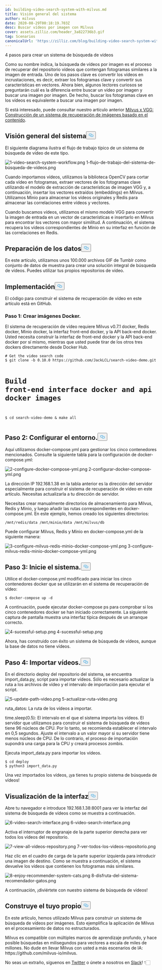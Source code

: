 ```yaml
---
id: building-video-search-system-with-milvus.md
title: Visión general del sistema
author: milvus
date: 2020-08-29T00:18:19.703Z
desc: Buscar vídeos por imagen con Milvus
cover: assets.zilliz.com/header_3a822736b3.gif
tag: Scenarios
canonicalUrl: 'https://zilliz.com/blog/building-video-search-system-with-milvus'
---
```

<custom-h1>4 pasos para crear un sistema de búsqueda de vídeos</custom-h1><p>Como su nombre indica, la búsqueda de vídeos por imagen es el proceso de recuperar del repositorio vídeos que contengan fotogramas similares a la imagen de entrada. Uno de los pasos clave es convertir los vídeos en incrustaciones, es decir, extraer los fotogramas clave y convertir sus características en vectores. Ahora bien, algunos lectores curiosos se preguntarán cuál es la diferencia entre buscar un vídeo por imagen y buscar una imagen por imagen. De hecho, buscar los fotogramas clave en los vídeos es equivalente a buscar una imagen por imagen.</p>
<p>Si está interesado, puede consultar nuestro artículo anterior <a href="https://medium.com/unstructured-data-service/milvus-application-1-building-a-reverse-image-search-system-based-on-milvus-and-vgg-aed4788dd1ea">Milvus x VGG: Construcción de un sistema de recuperación de imágenes basado en el contenido</a>.</p>
<h2 id="System-overview" class="common-anchor-header">Visión general del sistema<button data-href="#System-overview" class="anchor-icon" translate="no">
      <svg translate="no"
        aria-hidden="true"
        focusable="false"
        height="20"
        version="1.1"
        viewBox="0 0 16 16"
        width="16"
      >
        <path
          fill="#0092E4"
          fill-rule="evenodd"
          d="M4 9h1v1H4c-1.5 0-3-1.69-3-3.5S2.55 3 4 3h4c1.45 0 3 1.69 3 3.5 0 1.41-.91 2.72-2 3.25V8.59c.58-.45 1-1.27 1-2.09C10 5.22 8.98 4 8 4H4c-.98 0-2 1.22-2 2.5S3 9 4 9zm9-3h-1v1h1c1 0 2 1.22 2 2.5S13.98 12 13 12H9c-.98 0-2-1.22-2-2.5 0-.83.42-1.64 1-2.09V6.25c-1.09.53-2 1.84-2 3.25C6 11.31 7.55 13 9 13h4c1.45 0 3-1.69 3-3.5S14.5 6 13 6z"
        ></path>
      </svg>
    </button></h2><p>El siguiente diagrama ilustra el flujo de trabajo típico de un sistema de búsqueda de vídeo de este tipo.</p>
<p>
  
   <span class="img-wrapper"> <img translate="no" src="https://assets.zilliz.com/1_video_search_system_workflow_c68d658b93.png" alt="1-video-search-system-workflow.png" class="doc-image" id="1-video-search-system-workflow.png" />
   </span> <span class="img-wrapper"> <span>1-flujo-de-trabajo-del-sistema-de-búsqueda-de-vídeos.png</span> </span></p>
<p>Cuando importamos vídeos, utilizamos la biblioteca OpenCV para cortar cada vídeo en fotogramas, extraer vectores de los fotogramas clave utilizando el modelo de extracción de características de imagen VGG y, a continuación, insertar los vectores extraídos (embeddings) en Milvus. Utilizamos Minio para almacenar los vídeos originales y Redis para almacenar las correlaciones entre vídeos y vectores.</p>
<p>Cuando buscamos vídeos, utilizamos el mismo modelo VGG para convertir la imagen de entrada en un vector de características e insertarlo en Milvus para encontrar los vectores con mayor similitud. A continuación, el sistema recupera los vídeos correspondientes de Minio en su interfaz en función de las correlaciones en Redis.</p>
<h2 id="Data-preparation" class="common-anchor-header">Preparación de los datos<button data-href="#Data-preparation" class="anchor-icon" translate="no">
      <svg translate="no"
        aria-hidden="true"
        focusable="false"
        height="20"
        version="1.1"
        viewBox="0 0 16 16"
        width="16"
      >
        <path
          fill="#0092E4"
          fill-rule="evenodd"
          d="M4 9h1v1H4c-1.5 0-3-1.69-3-3.5S2.55 3 4 3h4c1.45 0 3 1.69 3 3.5 0 1.41-.91 2.72-2 3.25V8.59c.58-.45 1-1.27 1-2.09C10 5.22 8.98 4 8 4H4c-.98 0-2 1.22-2 2.5S3 9 4 9zm9-3h-1v1h1c1 0 2 1.22 2 2.5S13.98 12 13 12H9c-.98 0-2-1.22-2-2.5 0-.83.42-1.64 1-2.09V6.25c-1.09.53-2 1.84-2 3.25C6 11.31 7.55 13 9 13h4c1.45 0 3-1.69 3-3.5S14.5 6 13 6z"
        ></path>
      </svg>
    </button></h2><p>En este artículo, utilizamos unos 100.000 archivos GIF de Tumblr como conjunto de datos de muestra para crear una solución integral de búsqueda de vídeos. Puedes utilizar tus propios repositorios de vídeo.</p>
<h2 id="Deployment" class="common-anchor-header">Implementación<button data-href="#Deployment" class="anchor-icon" translate="no">
      <svg translate="no"
        aria-hidden="true"
        focusable="false"
        height="20"
        version="1.1"
        viewBox="0 0 16 16"
        width="16"
      >
        <path
          fill="#0092E4"
          fill-rule="evenodd"
          d="M4 9h1v1H4c-1.5 0-3-1.69-3-3.5S2.55 3 4 3h4c1.45 0 3 1.69 3 3.5 0 1.41-.91 2.72-2 3.25V8.59c.58-.45 1-1.27 1-2.09C10 5.22 8.98 4 8 4H4c-.98 0-2 1.22-2 2.5S3 9 4 9zm9-3h-1v1h1c1 0 2 1.22 2 2.5S13.98 12 13 12H9c-.98 0-2-1.22-2-2.5 0-.83.42-1.64 1-2.09V6.25c-1.09.53-2 1.84-2 3.25C6 11.31 7.55 13 9 13h4c1.45 0 3-1.69 3-3.5S14.5 6 13 6z"
        ></path>
      </svg>
    </button></h2><p>El código para construir el sistema de recuperación de vídeo en este artículo está en GitHub.</p>
<h3 id="Step-1-Build-Docker-images" class="common-anchor-header">Paso 1: Crear imágenes Docker.</h3><p>El sistema de recuperación de vídeo requiere Milvus v0.7.1 docker, Redis docker, Minio docker, la interfaz front-end docker, y la API back-end docker. Usted necesita construir la interfaz de front-end docker y la API back-end docker por sí mismo, mientras que usted puede tirar de los otros tres dockers directamente desde Docker Hub.</p>
<pre><code translate="no"># Get the video search code
$ git clone -b 0.10.0 https://github.com/JackLCL/search-video-demo.git

# Build front-end interface docker and api docker images
$ cd search-video-demo &amp; make all
</code></pre>
<h2 id="Step-2-Configure-the-environment" class="common-anchor-header">Paso 2: Configurar el entorno.<button data-href="#Step-2-Configure-the-environment" class="anchor-icon" translate="no">
      <svg translate="no"
        aria-hidden="true"
        focusable="false"
        height="20"
        version="1.1"
        viewBox="0 0 16 16"
        width="16"
      >
        <path
          fill="#0092E4"
          fill-rule="evenodd"
          d="M4 9h1v1H4c-1.5 0-3-1.69-3-3.5S2.55 3 4 3h4c1.45 0 3 1.69 3 3.5 0 1.41-.91 2.72-2 3.25V8.59c.58-.45 1-1.27 1-2.09C10 5.22 8.98 4 8 4H4c-.98 0-2 1.22-2 2.5S3 9 4 9zm9-3h-1v1h1c1 0 2 1.22 2 2.5S13.98 12 13 12H9c-.98 0-2-1.22-2-2.5 0-.83.42-1.64 1-2.09V6.25c-1.09.53-2 1.84-2 3.25C6 11.31 7.55 13 9 13h4c1.45 0 3-1.69 3-3.5S14.5 6 13 6z"
        ></path>
      </svg>
    </button></h2><p>Aquí utilizamos docker-compose.yml para gestionar los cinco contenedores mencionados. Consulte la siguiente tabla para la configuración de docker-compose.yml:</p>
<p>
  
   <span class="img-wrapper"> <img translate="no" src="https://assets.zilliz.com/2_configure_docker_compose_yml_a33329e5e9.png" alt="2-configure-docker-compose-yml.png" class="doc-image" id="2-configure-docker-compose-yml.png" />
   </span> <span class="img-wrapper"> <span>2-configurar-docker-compose-yml.png</span> </span></p>
<p>La dirección IP 192.168.1.38 en la tabla anterior es la dirección del servidor especialmente para construir el sistema de recuperación de vídeo en este artículo. Necesitas actualizarla a tu dirección de servidor.</p>
<p>Necesitas crear manualmente directorios de almacenamiento para Milvus, Redis y Minio, y luego añadir las rutas correspondientes en docker-compose.yml. En este ejemplo, hemos creado los siguientes directorios:</p>
<pre><code translate="no">/mnt/redis/data /mnt/minio/data /mnt/milvus/db
</code></pre>
<p>Puede configurar Milvus, Redis y Minio en docker-compose.yml de la siguiente manera:</p>
<p>
  
   <span class="img-wrapper"> <img translate="no" src="https://assets.zilliz.com/3_configure_milvus_redis_minio_docker_compose_yml_4a8104d53e.png" alt="3-configure-milvus-redis-minio-docker-compose-yml.png" class="doc-image" id="3-configure-milvus-redis-minio-docker-compose-yml.png" />
   </span> <span class="img-wrapper"> <span>3-configure-milvus-redis-minio-docker-compose-yml.png</span> </span></p>
<h2 id="Step-3-Start-the-system" class="common-anchor-header">Paso 3: Inicie el sistema.<button data-href="#Step-3-Start-the-system" class="anchor-icon" translate="no">
      <svg translate="no"
        aria-hidden="true"
        focusable="false"
        height="20"
        version="1.1"
        viewBox="0 0 16 16"
        width="16"
      >
        <path
          fill="#0092E4"
          fill-rule="evenodd"
          d="M4 9h1v1H4c-1.5 0-3-1.69-3-3.5S2.55 3 4 3h4c1.45 0 3 1.69 3 3.5 0 1.41-.91 2.72-2 3.25V8.59c.58-.45 1-1.27 1-2.09C10 5.22 8.98 4 8 4H4c-.98 0-2 1.22-2 2.5S3 9 4 9zm9-3h-1v1h1c1 0 2 1.22 2 2.5S13.98 12 13 12H9c-.98 0-2-1.22-2-2.5 0-.83.42-1.64 1-2.09V6.25c-1.09.53-2 1.84-2 3.25C6 11.31 7.55 13 9 13h4c1.45 0 3-1.69 3-3.5S14.5 6 13 6z"
        ></path>
      </svg>
    </button></h2><p>Utilice el docker-compose.yml modificado para iniciar los cinco contenedores docker que se utilizarán en el sistema de recuperación de vídeo:</p>
<pre><code translate="no">$ docker-compose up -d
</code></pre>
<p>A continuación, puede ejecutar docker-compose ps para comprobar si los cinco contenedores docker se han iniciado correctamente. La siguiente captura de pantalla muestra una interfaz típica después de un arranque correcto.</p>
<p>
  
   <span class="img-wrapper"> <img translate="no" src="https://assets.zilliz.com/4_sucessful_setup_f2b3006487.png" alt="4-sucessful-setup.png" class="doc-image" id="4-sucessful-setup.png" />
   </span> <span class="img-wrapper"> <span>4-sucessful-setup.png</span> </span></p>
<p>Ahora, has construido con éxito un sistema de búsqueda de vídeos, aunque la base de datos no tiene vídeos.</p>
<h2 id="Step-4-Import-videos" class="common-anchor-header">Paso 4: Importar vídeos.<button data-href="#Step-4-Import-videos" class="anchor-icon" translate="no">
      <svg translate="no"
        aria-hidden="true"
        focusable="false"
        height="20"
        version="1.1"
        viewBox="0 0 16 16"
        width="16"
      >
        <path
          fill="#0092E4"
          fill-rule="evenodd"
          d="M4 9h1v1H4c-1.5 0-3-1.69-3-3.5S2.55 3 4 3h4c1.45 0 3 1.69 3 3.5 0 1.41-.91 2.72-2 3.25V8.59c.58-.45 1-1.27 1-2.09C10 5.22 8.98 4 8 4H4c-.98 0-2 1.22-2 2.5S3 9 4 9zm9-3h-1v1h1c1 0 2 1.22 2 2.5S13.98 12 13 12H9c-.98 0-2-1.22-2-2.5 0-.83.42-1.64 1-2.09V6.25c-1.09.53-2 1.84-2 3.25C6 11.31 7.55 13 9 13h4c1.45 0 3-1.69 3-3.5S14.5 6 13 6z"
        ></path>
      </svg>
    </button></h2><p>En el directorio deploy del repositorio del sistema, se encuentra import_data.py, script para importar vídeos. Sólo es necesario actualizar la ruta a los archivos de vídeo y el intervalo de importación para ejecutar el script.</p>
<p>
  
   <span class="img-wrapper"> <img translate="no" src="https://assets.zilliz.com/5_update_path_video_5065928961.png" alt="5-update-path-video.png" class="doc-image" id="5-update-path-video.png" />
   </span> <span class="img-wrapper"> <span>5-actualizar-ruta-video.png</span> </span></p>
<p>ruta_datos: La ruta de los vídeos a importar.</p>
<p>time.sleep(0.5): El intervalo en el que el sistema importa los vídeos. El servidor que utilizamos para construir el sistema de búsqueda de vídeos tiene 96 núcleos de CPU. Por lo tanto, se recomienda establecer el intervalo en 0,5 segundos. Ajuste el intervalo a un valor mayor si su servidor tiene menos núcleos de CPU. De lo contrario, el proceso de importación supondrá una carga para la CPU y creará procesos zombis.</p>
<p>Ejecuta import_data.py para importar los vídeos.</p>
<pre><code translate="no">$ cd deploy
$ python3 import_data.py
</code></pre>
<p>Una vez importados los vídeos, ¡ya tienes tu propio sistema de búsqueda de vídeos!</p>
<h2 id="Interface-display" class="common-anchor-header">Visualización de la interfaz<button data-href="#Interface-display" class="anchor-icon" translate="no">
      <svg translate="no"
        aria-hidden="true"
        focusable="false"
        height="20"
        version="1.1"
        viewBox="0 0 16 16"
        width="16"
      >
        <path
          fill="#0092E4"
          fill-rule="evenodd"
          d="M4 9h1v1H4c-1.5 0-3-1.69-3-3.5S2.55 3 4 3h4c1.45 0 3 1.69 3 3.5 0 1.41-.91 2.72-2 3.25V8.59c.58-.45 1-1.27 1-2.09C10 5.22 8.98 4 8 4H4c-.98 0-2 1.22-2 2.5S3 9 4 9zm9-3h-1v1h1c1 0 2 1.22 2 2.5S13.98 12 13 12H9c-.98 0-2-1.22-2-2.5 0-.83.42-1.64 1-2.09V6.25c-1.09.53-2 1.84-2 3.25C6 11.31 7.55 13 9 13h4c1.45 0 3-1.69 3-3.5S14.5 6 13 6z"
        ></path>
      </svg>
    </button></h2><p>Abre tu navegador e introduce 192.168.1.38:8001 para ver la interfaz del sistema de búsqueda de vídeos como se muestra a continuación.</p>
<p>
  
   <span class="img-wrapper"> <img translate="no" src="https://assets.zilliz.com/6_video_search_interface_4c26d93e02.png" alt="6-video-search-interface.png" class="doc-image" id="6-video-search-interface.png" />
   </span> <span class="img-wrapper"> <span>6-video-search-interface.png</span> </span></p>
<p>Activa el interruptor de engranaje de la parte superior derecha para ver todos los vídeos del repositorio.</p>
<p>
  
   <span class="img-wrapper"> <img translate="no" src="https://assets.zilliz.com/7_view_all_videos_repository_26ff37cad5.png" alt="7-view-all-videos-repository.png" class="doc-image" id="7-view-all-videos-repository.png" />
   </span> <span class="img-wrapper"> <span>7-ver-todos-los-videos-repositorio.png</span> </span></p>
<p>Haz clic en el cuadro de carga de la parte superior izquierda para introducir una imagen de destino. Como se muestra a continuación, el sistema devuelve los vídeos que contienen los fotogramas más similares.</p>
<p>
  
   <span class="img-wrapper"> <img translate="no" src="https://assets.zilliz.com/8_enjoy_recommender_system_cats_bda1bf9db3.png" alt="8-enjoy-recommender-system-cats.png" class="doc-image" id="8-enjoy-recommender-system-cats.png" />
   </span> <span class="img-wrapper"> <span>8-disfruta-del-sistema-recomendador-gatos.png</span> </span></p>
<p>A continuación, ¡diviértete con nuestro sistema de búsqueda de vídeos!</p>
<h2 id="Build-your-own" class="common-anchor-header">Construye el tuyo propio<button data-href="#Build-your-own" class="anchor-icon" translate="no">
      <svg translate="no"
        aria-hidden="true"
        focusable="false"
        height="20"
        version="1.1"
        viewBox="0 0 16 16"
        width="16"
      >
        <path
          fill="#0092E4"
          fill-rule="evenodd"
          d="M4 9h1v1H4c-1.5 0-3-1.69-3-3.5S2.55 3 4 3h4c1.45 0 3 1.69 3 3.5 0 1.41-.91 2.72-2 3.25V8.59c.58-.45 1-1.27 1-2.09C10 5.22 8.98 4 8 4H4c-.98 0-2 1.22-2 2.5S3 9 4 9zm9-3h-1v1h1c1 0 2 1.22 2 2.5S13.98 12 13 12H9c-.98 0-2-1.22-2-2.5 0-.83.42-1.64 1-2.09V6.25c-1.09.53-2 1.84-2 3.25C6 11.31 7.55 13 9 13h4c1.45 0 3-1.69 3-3.5S14.5 6 13 6z"
        ></path>
      </svg>
    </button></h2><p>En este artículo, hemos utilizado Milvus para construir un sistema de búsqueda de vídeos por imágenes. Esto ejemplifica la aplicación de Milvus en el procesamiento de datos no estructurados.</p>
<p>Milvus es compatible con múltiples marcos de aprendizaje profundo, y hace posible búsquedas en milisegundos para vectores a escala de miles de millones. No dude en llevar Milvus con usted a más escenarios de IA: https://github.com/milvus-io/milvus.</p>
<p>No seas un extraño, síguenos en <a href="https://twitter.com/milvusio/">Twitter</a> o únete a nosotros en <a href="https://milvusio.slack.com/join/shared_invite/zt-e0u4qu3k-bI2GDNys3ZqX1YCJ9OM~GQ#/">Slack</a>! 👇🏻</p>

